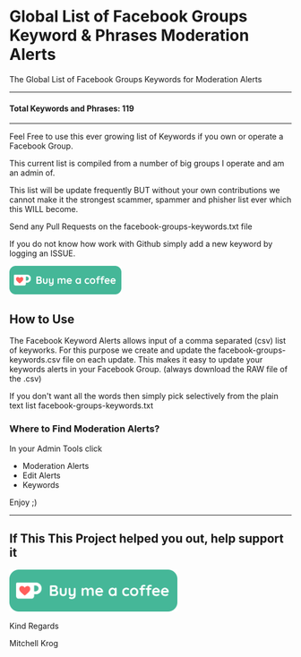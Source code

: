 # Global List of Facebook Groups Keyword & Phrases Moderation Alerts

The Global List of Facebook Groups Keywords for Moderation Alerts

_______________
#### Total Keywords and Phrases: 119
____________________

Feel Free to use this ever growing list of Keywords if you own or operate a Facebook Group.

This current list is compiled from a number of big groups I operate and am an admin of.

This list will be update frequently BUT without your own contributions we cannot make it the strongest scammer, spammer and phisher list ever which this WILL become.

Send any Pull Requests on the facebook-groups-keywords.txt file

If you do not know how work with Github simply add a new keyword by logging an ISSUE.

[<img src="https://github.com/mitchellkrogza/nginx-ultimate-bad-bot-blocker/blob/master/.assets/kofi4.png" alt="Buy me COFFEE" width="200"/>](https://www.buymeacoffee.com/mitchellkrog)

## How to Use

The Facebook Keyword Alerts allows input of a comma separated (csv) list of keyworks. For this purpose we create and update the facebook-groups-keywords.csv file on each update. This makes it easy to update your keywords alerts in your Facebook Group. (always download the RAW file of the .csv)

If you don't want all the words then simply pick selectively from the plain text list facebook-groups-keywords.txt

### Where to Find Moderation Alerts?

In your Admin Tools click 
- Moderation Alerts
- Edit Alerts
- Keywords

Enjoy ;)

************************************************
## If This This Project helped you out, help support it 

[<img src="https://github.com/mitchellkrogza/nginx-ultimate-bad-bot-blocker/blob/master/.assets/kofi4.png" alt="Buy me COFFEE" width="300"/>](https://www.buymeacoffee.com/mitchellkrog)


Kind Regards

Mitchell Krog
